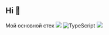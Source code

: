 ## Hi 👋

<!--
**DeniPashaev/DeniPashaev** is a ✨ _special_ ✨ repository because its `README.md` (this file) appears on your GitHub profile.

Here are some ideas to get you started:

- 🔭 I’m currently working on ...
- 🌱 I’m currently learning ...
- 👯 I’m looking to collaborate on ...
- 🤔 I’m looking for help with ...
- 💬 Ask me about ...
- 📫 How to reach me: ...
- 😄 Pronouns: ...
- ⚡ Fun fact: ...
-->

Мой основной стек
![](https://img.shields.io/badge/javascript%20-%23323330.svg?&style=for-the-badge&logo=javascript&logoColor=%23F7DF1E)
	<img alt="TypeScript" src="https://img.shields.io/badge/typescript%20-%23007ACC.svg?&style=for-the-badge&logo=typescript&logoColor=white"/>
![](https://img.shields.io/badge/react%20-%2320232a.svg?&style=for-the-badge&logo=react&logoColor=%2361DAFB)
